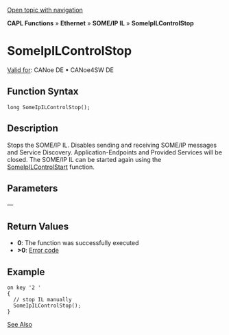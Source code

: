[Open topic with navigation](../../../../../../CANoeDEFamily.htm#Topics/CAPLFunctions/IP/SOMEIPIL/Functions/CAPLfunctionSomeIpILControlStop.md)

**CAPL Functions** » **Ethernet** » **SOME/IP IL** » **SomeIpILControlStop**

# SomeIpILControlStop

[Valid for](../../../../Shared/FeatureAvailability.md): CANoe DE • CANoe4SW DE

## Function Syntax

```plaintext
long SomeIpILControlStop();
```

## Description

Stops the SOME/IP IL. Disables sending and receiving SOME/IP messages and Service Discovery. Application-Endpoints and Provided Services will be closed. The SOME/IP IL can be started again using the [SomeIpILControlStart](CAPLfunctionSomeIpILControlStart.md) function.

## Parameters

—

## Return Values

- **0**: The function was successfully executed
- **>0**: [Error code](../../CAPLfunctionsSOMEIPILErrorCodes.md)

## Example

```plaintext
on key '2 '
{
  // stop IL manually
  SomeIpILControlStop();
}
```

[See Also](javascript:void(0);)